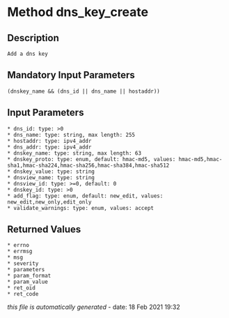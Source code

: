 # Method dns_key_create

## Description
	Add a dns key

## Mandatory Input Parameters
	(dnskey_name && (dns_id || dns_name || hostaddr))

## Input Parameters
	* dns_id: type: >0
	* dns_name: type: string, max length: 255
	* hostaddr: type: ipv4_addr
	* dns_addr: type: ipv4_addr
	* dnskey_name: type: string, max length: 63
	* dnskey_proto: type: enum, default: hmac-md5, values: hmac-md5,hmac-sha1,hmac-sha224,hmac-sha256,hmac-sha384,hmac-sha512
	* dnskey_value: type: string
	* dnsview_name: type: string
	* dnsview_id: type: >=0, default: 0
	* dnskey_id: type: >0
	* add_flag: type: enum, default: new_edit, values: new_edit,new_only,edit_only
	* validate_warnings: type: enum, values: accept

## Returned Values
	* errno
	* errmsg
	* msg
	* severity
	* parameters
	* param_format
	* param_value
	* ret_oid
	* ret_code


*this file is automatically generated* - date: 18 Feb 2021 19:32